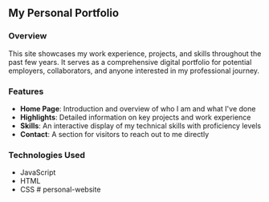 ## My Personal Portfolio

### Overview
This site showcases my work experience, projects, and skills throughout the past few years. It serves as a comprehensive digital portfolio for potential employers, collaborators, and anyone interested in my professional journey. 

### Features
- **Home Page**: Introduction and overview of who I am and what I've done
- **Highlights**: Detailed information on key projects and work experience
- **Skills**: An interactive display of my technical skills with proficiency levels
- **Contact**: A section for visitors to reach out to me directly

### Technologies Used
- JavaScript
- HTML
- CSS
#   p e r s o n a l - w e b s i t e  
 